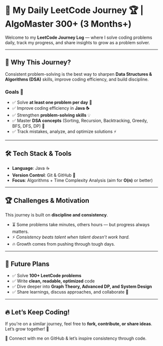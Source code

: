 # 🚀 My Daily LeetCode Journey 🏆 | AlgoMaster 300+ (3 Months+)

Welcome to my **LeetCode Journey Log** — where I solve coding problems daily, track my progress, and share insights to grow as a problem solver.  

---

## 📌 Why This Journey?  
Consistent problem-solving is the best way to sharpen **Data Structures & Algorithms (DSA)** skills, improve coding efficiency, and build discipline.  

### Goals 🎯  
- ✅ Solve **at least one problem per day** 📅  
- ✅ Improve coding efficiency in **Java ☕**  
- ✅ Strengthen **problem-solving skills** 💡  
- ✅ Master **DSA concepts** (Sorting, Recursion, Backtracking, Greedy, BFS, DFS, DP) 🚀  
- ✅ Track mistakes, analyze, and optimize solutions ⚡  

---

## 🛠 Tech Stack & Tools  
- **Language**: Java ☕  
- **Version Control**: Git & GitHub 🐙  
- **Focus**: Algorithms + Time Complexity Analysis (aim for **O(n)** or better)  

---

## 🏆 Challenges & Motivation  
This journey is built on **discipline and consistency**.  
- ⏳ Some problems take minutes, others hours — but progress always matters.  
- ⚡ *Consistency beats talent when talent doesn’t work hard.*  
- 🔥 Growth comes from pushing through tough days.  

---

## 📌 Future Plans  
- ✅ Solve **100+ LeetCode problems**  
- ✅ Write **clean, readable, optimized** code  
- ✅ Dive deeper into **Graph Theory, Advanced DP, and System Design**  
- ✅ Share learnings, discuss approaches, and collaborate 🚀  

---

## 🔥 Let’s Keep Coding!  
If you're on a similar journey, feel free to **fork, contribute, or share ideas**. Let’s grow together! 🌱  

💬 Connect with me on GitHub & let’s inspire consistency through code.  
